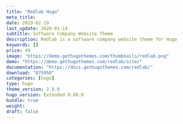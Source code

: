 ```yaml
---
title: "Redlab Hugo"
meta_title:
date: 2019-02-19
last_update: 2020-01-14
subtitle: Software Company Website Theme
description: Redlab is a software company website theme for Hugo
keywords: []
price: 49
image: "https://demo.gethugothemes.com/thumbnails/redlab.png"
demo: "https://demo.gethugothemes.com/redlab/site/"
documentation: "https://docs.gethugothemes.com/redlab/"
download: "875950"
categories: [hugo]
type: hugo
theme_version: 2.0.0
hugo_version: Extended 0.60.0
bundle: true
weight:
draft: false
---
```

